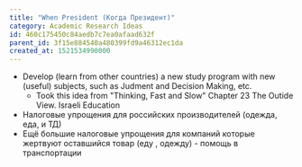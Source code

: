 ```yaml
---
title: "When President (Когда Президент)"
category: Academic Research Ideas
id: 460c175450c84aedb7c7ea0afaad632f
parent_id: 3f15e884540a480399fd9a46312ec1da
created_at: 1521534990000
---
```


- Develop (learn from other countries) a new study program with new (useful) subjects, such as Judment and Decision Making, etc.
    - Took this idea from "Thinking, Fast and Slow" Chapter 23 The Outide View. Israeli Education
- Налоговые упрощения для российских производителей (одежда, еда, и ТД)
- Ещё большие налоговые упрощения для компаний которые жертвуют оставшийся товар (еду , одежду) - помощь в транспортации
    
